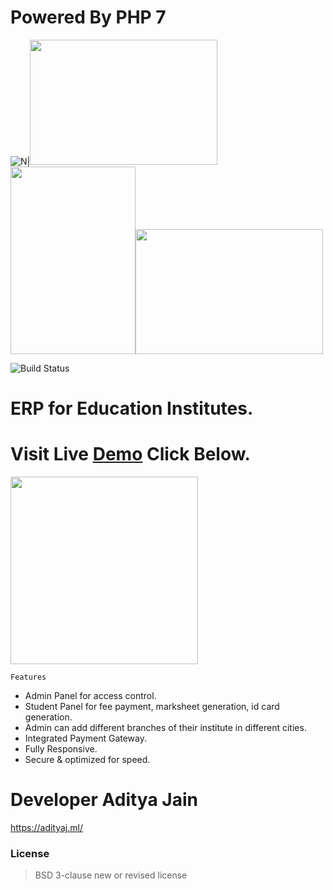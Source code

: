 # Powered By PHP 7



![N|](https://encrypted-tbn0.gstatic.com/images?q=tbn:ANd9GcSZbQ58R-S9aGMZeSKHn3_OKw7vzPB6DdxcCm53J5eCvYnUlkFY&s)<img src="https://cdn.freebiesupply.com/logos/large/2x/php-1-logo-png-transparent.png" width="300" height="200" /><img src="https://seeklogo.com/images/C/css3-logo-8724075274-seeklogo.com.png" width="200" height="300" /><img src="https://encrypted-tbn0.gstatic.com/images?q=tbn%3AANd9GcRJGERn_kOx8zfQq4bd6GEr1CrKIjteUPXFIajrit8PhfKex2Ka&usqp=CAU)](https://getbootstrap.com" width="300" height="200" />

![Build Status](https://travis-ci.org/joemccann/dillinger.svg?branch=master)

# ERP for Education Institutes.
# Visit Live <a href="https://erp.adityaj.ml/">Demo</a> Click Below.
<img src="https://5.imimg.com/data5/RV/TJ/MY/SELLER-74859819/campus-management-erp-software-500x500.jpg" width="300" />


    Features
- Admin Panel for access control.
- Student Panel for fee payment, marksheet generation, id card generation.
- Admin can add different branches of their institute in different cities.
- Integrated Payment Gateway.
- Fully Responsive.
- Secure & optimized for speed.

# Developer Aditya Jain
https://adityaj.ml/

### License
>BSD 3-clause new or revised license
